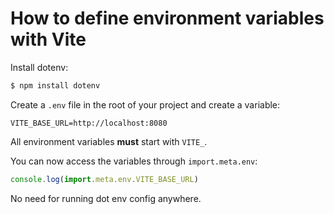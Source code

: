 # How to define environment variables with Vite

Install dotenv:

```bash
$ npm install dotenv
```

Create a `.env` file in the root of your project and create a variable:

```text
VITE_BASE_URL=http://localhost:8080
```

All environment variables **must** start with `VITE_`.

You can now access the variables through `import.meta.env`:

```javascript
console.log(import.meta.env.VITE_BASE_URL)
```

No need for running dot env config anywhere. 

